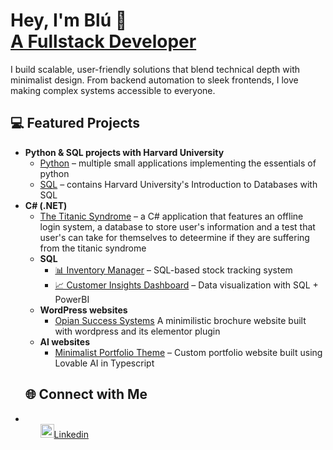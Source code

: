 <h1>Hey, I'm Blú 👋<br/>
<a href="https://github.com/blu-dennis">A Fullstack Developer</a>
</h1>

<p>I build scalable, user-friendly solutions that blend technical depth with minimalist design. From backend automation to sleek frontends, I love making complex systems accessible to everyone.</p>

<h2>💻 Featured Projects</h2>

<ul>
  <li><b>Python & SQL projects with Harvard University</b>
    <ul>
      <li><a href="https://github.com/Synergy738/Projects/tree/f85c61394b7581a6d64c8cacd3875b3f12c31221/Python%20Projects">Python</a> – multiple small applications implementing the essentials of python</li>
      <li><a href="https://github.com/Synergy738/Projects/tree/f85c61394b7581a6d64c8cacd3875b3f12c31221/SQL%20Projects">SQL</a> – contains Harvard University's Introduction to Databases with SQL</li>
    </ul>
  </li>
  <li><b>C# (.NET)</b>
    <ul>
      <li><a href="https://github.com/Synergy738/Projects/tree/f85c61394b7581a6d64c8cacd3875b3f12c31221/C%23%20Projects/TitanicSyndrome_ver4">The Titanic Syndrome</a> – a C# application that features an offline login system, a database to store user's information and a test that user's can take for themselves to deteermine if they are suffering from the titanic syndrome</li>
  <li><b>SQL</b>
    <ul>
      <li><a href="https://github.com/blu-devhub/SQL-Inventory-Manager">📊 Inventory Manager</a> – SQL-based stock tracking system</li>
      <li><a href="https://github.com/blu-devhub/Customer-Insights-Dashboard">📈 Customer Insights Dashboard</a> – Data visualization with SQL + PowerBI</li>
    </ul>
  </li>
  <li><b>WordPress websites</b>
    <ul>
      <li><a href="https://opianentrepreneur.com/"> Opian Success Systems</a> A minimilistic brochure website built with wordpress and its elementor plugin</li>
    </ul>
  </li>
  <li><b>AI websites</b>
    <ul>
      <li><a href="https://blu-digital-canvas.lovable.app/">Minimalist Portfolio Theme</a> – Custom portfolio website built using Lovable AI in Typescript</li>
    </ul>
  </li>
</ul>

<h2>🌐 Connect with Me</h2>

<p>
  <!--
  linkedin, email(workwithme), workwithme.org.za
  -->
  <li>
    <ul>
    <a href="www.linkedin.com/in/blu-dennis"><img alt="Linkedin" width="22px" src="https://workwithme.org.za/wp-content/uploads/2025/10/405571906_c42ace3f-5089-4205-8f13-0523d56cea18.svg"/>Linkedin</a>
    </ul>
  </li>
    
</p>

<!--
**blu-devhub/blu-devhub** is a ✨ _special_ ✨ repository because its `README.md` appears on your GitHub profile.

- 🔭 Currently building scalable automation workflows for non-coders
- 🎨 Designing high-contrast UI themes for WordPress and desktop
- 🧠 Exploring AI-powered business tools
- 💬 Ask me about Python, C#, SQL, or WordPress
-->
